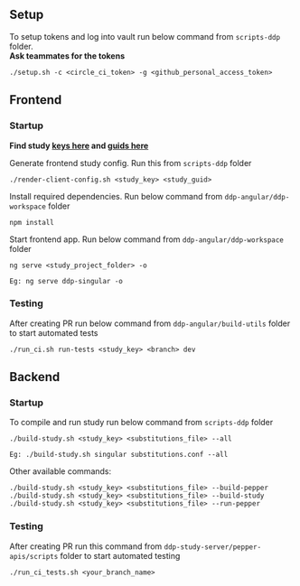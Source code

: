 ## Setup

To setup tokens and log into vault run below command from `scripts-ddp` folder.  
**Ask teammates for the tokens**

```
./setup.sh -c <circle_ci_token> -g <github_personal_access_token>
```

## Frontend

### Startup

**Find study [keys here](https://github.com/broadinstitute/ddp-angular/blob/develop/.circleci/config.yml#L14) and [guids here](https://github.com/broadinstitute/ddp-angular/blob/develop/.circleci/config.yml#L16)**

Generate frontend study config. Run this from `scripts-ddp` folder

```
./render-client-config.sh <study_key> <study_guid>
```

Install required dependencies. Run below command from `ddp-angular/ddp-workspace` folder

```
npm install
```

Start frontend app. Run below command from `ddp-angular/ddp-workspace` folder

```
ng serve <study_project_folder> -o

Eg: ng serve ddp-singular -o
```

### Testing

After creating PR run below command from `ddp-angular/build-utils` folder to start automated tests

```
./run_ci.sh run-tests <study_key> <branch> dev
```

## Backend

### Startup

To compile and run study run below command from `scripts-ddp` folder

```
./build-study.sh <study_key> <substitutions_file> --all

Eg: ./build-study.sh singular substitutions.conf --all
```

Other available commands:

```
./build-study.sh <study_key> <substitutions_file> --build-pepper
./build-study.sh <study_key> <substitutions_file> --build-study
./build-study.sh <study_key> <substitutions_file> --run-pepper
```

### Testing

After creating PR run this command from `ddp-study-server/pepper-apis/scripts` folder to start automated testing

```
./run_ci_tests.sh <your_branch_name>
```

